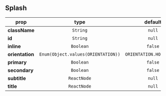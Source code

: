## Splash

prop | type | default | required | description
---- | :----: | :-------: | :--------: | -----------
**className** | `String` | `null` | :x: | 
**id** | `String` | `null` | :x: | 
**inline** | `Boolean` | `false` | :x: | 
**orientation** | `Enum(Object.values(ORIENTATION))` | `ORIENTATION.HORIZONTAL` | :x: | 
**primary** | `Boolean` | `false` | :x: | 
**secondary** | `Boolean` | `false` | :x: | 
**subtitle** | `ReactNode` | `null` | :x: | 
**title** | `ReactNode` | `null` | :x: | 

